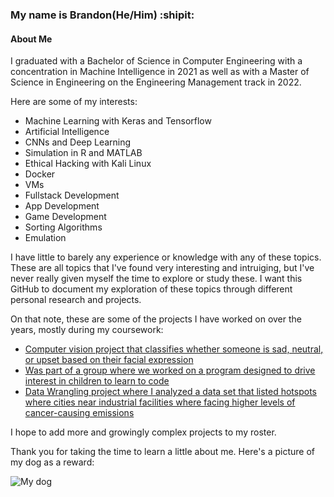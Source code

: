 ### My name is Brandon(He/Him) :shipit:

#### About Me

I graduated with a Bachelor of Science in Computer Engineering with a concentration in Machine Intelligence in 2021 as well as with a Master of Science in Engineering on the Engineering Management track in 2022. 

Here are some of my interests:

 - Machine Learning with Keras and Tensorflow
 - Artificial Intelligence 
 - CNNs and Deep Learning 
 - Simulation in R and MATLAB
 - Ethical Hacking with Kali Linux
 - Docker
 - VMs
 - Fullstack Development
 - App Development
 - Game Development
 - Sorting Algorithms
 - Emulation

I have little to barely any experience or knowledge with any of these topics. These are all topics that I've found very interesting and intruiging, but I've never really given myself the time to explore or study these. I want this GitHub to document my exploration of these topics through different personal research and projects.

On that note, these are some of the projects I have worked on over the years, mostly during my coursework:
 - [Computer vision project that classifies whether someone is sad, neutral, or upset based on their facial expression](https://github.com/brubio5171/computer_vision_project)
 - [Was part of a group where we worked on a program designed to drive interest in children to learn to code](https://github.com/dylang1720/KidsWhoKodeGroup)
 - [Data Wrangling project where I analyzed a data set that listed hotspots where cities near industrial facilities where facing higher levels of cancer-causing emissions](https://github.com/brubio5171/data-wrangling-project)

I hope to add more and growingly complex projects to my roster.

Thank you for taking the time to learn a little about me. Here's a picture of my dog as a reward:

![My dog](https://raw.githubusercontent.com/brubio5171/data-wrangling-project/main/dog2.jpg?token=GHSAT0AAAAAABVXI6WB77LWCPJGMWONV6XQYVMZCQQ)
